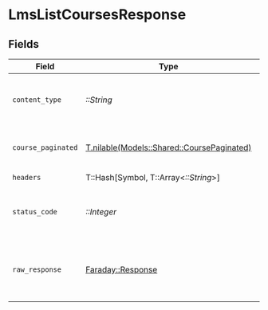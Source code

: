 # LmsListCoursesResponse


## Fields

| Field                                                                                | Type                                                                                 | Required                                                                             | Description                                                                          |
| ------------------------------------------------------------------------------------ | ------------------------------------------------------------------------------------ | ------------------------------------------------------------------------------------ | ------------------------------------------------------------------------------------ |
| `content_type`                                                                       | *::String*                                                                           | :heavy_check_mark:                                                                   | HTTP response content type for this operation                                        |
| `course_paginated`                                                                   | [T.nilable(Models::Shared::CoursePaginated)](../../models/shared/coursepaginated.md) | :heavy_minus_sign:                                                                   | The list of courses was retrieved.                                                   |
| `headers`                                                                            | T::Hash[Symbol, T::Array<*::String*>]                                                | :heavy_check_mark:                                                                   | N/A                                                                                  |
| `status_code`                                                                        | *::Integer*                                                                          | :heavy_check_mark:                                                                   | HTTP response status code for this operation                                         |
| `raw_response`                                                                       | [Faraday::Response](https://www.rubydoc.info/gems/faraday/Faraday/Response)          | :heavy_check_mark:                                                                   | Raw HTTP response; suitable for custom response parsing                              |